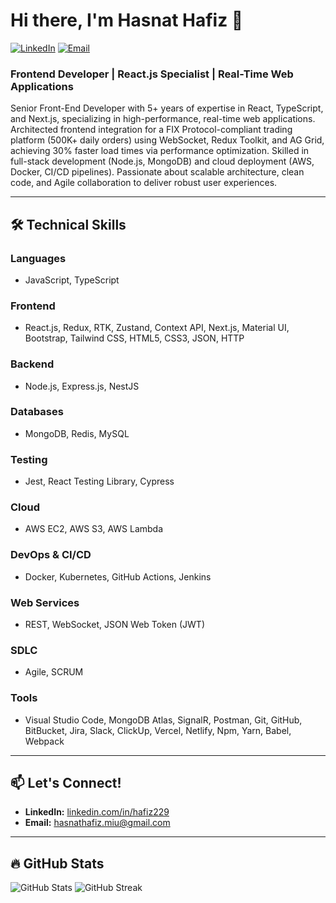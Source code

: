 # Hi there, I'm Hasnat Hafiz 👋

[![LinkedIn](https://img.shields.io/badge/LinkedIn-Connect-blue?style=for-the-badge&logo=linkedin)](https://www.linkedin.com/in/hafiz229)
[![Email](https://img.shields.io/badge/Email-Reach%20Out-red?style=for-the-badge&logo=gmail)](mailto:hasnathafiz.miu@gmail.com)

### **Frontend Developer | React.js Specialist | Real-Time Web Applications**

Senior Front-End Developer with 5+ years of expertise in React, TypeScript, and Next.js, specializing in
high-performance, real-time web applications. Architected frontend integration for a FIX Protocol-compliant trading platform (500K+ daily orders) using WebSocket, Redux Toolkit, and AG Grid, achieving 30% faster load times via performance optimization. Skilled in full-stack development (Node.js, MongoDB) and cloud deployment (AWS, Docker, CI/CD pipelines). Passionate about scalable architecture, clean code, and Agile collaboration to deliver robust user experiences.

---

## 🛠️ **Technical Skills**

### **Languages**
- JavaScript, TypeScript

### **Frontend**
- React.js, Redux, RTK, Zustand, Context API, Next.js, Material UI, Bootstrap, Tailwind CSS, HTML5, CSS3, JSON, HTTP

### **Backend**
- Node.js, Express.js, NestJS

### **Databases**
- MongoDB, Redis, MySQL

### **Testing**
- Jest, React Testing Library, Cypress

### **Cloud**
- AWS EC2, AWS S3, AWS Lambda

### **DevOps & CI/CD**
- Docker, Kubernetes, GitHub Actions, Jenkins

### **Web Services**
- REST, WebSocket, JSON Web Token (JWT)

### **SDLC**
- Agile, SCRUM

### **Tools**
- Visual Studio Code, MongoDB Atlas, SignalR, Postman, Git, GitHub, BitBucket, Jira, Slack, ClickUp, Vercel, Netlify, Npm, Yarn, Babel, Webpack

---

## 📫 **Let's Connect!**
- **LinkedIn:** [linkedin.com/in/hafiz229](https://www.linkedin.com/in/hafiz229)
- **Email:** [hasnathafiz.miu@gmail.com](mailto:hasnathafiz.miu@gmail.com)

---

## 🔥 **GitHub Stats**
![GitHub Stats](https://github-readme-stats.vercel.app/api?username=hafiz229&show_icons=true&theme=radical)
![GitHub Streak](https://github-readme-streak-stats.herokuapp.com/?user=hafiz229&theme=radical)
